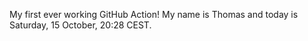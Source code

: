 My first ever working GitHub Action!
My name is Thomas and today is Saturday, 15 October, 20:28 CEST. 
